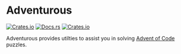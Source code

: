 # Adventurous

[![Crates.io](https://img.shields.io/crates/v/adventurous.svg)](https://crates.io/crates/adventurous)
[![Docs.rs](https://docs.rs/adventurous/badge.svg)](https://docs.rs/ggez)
[![Crates.io](https://img.shields.io/crates/l/adventurous.svg)](https://github.com/maxdeviant/adventurous/blob/master/LICENSE)

Adventurous provides utilties to assist you in solving [Advent of Code](https://adventofcode.com) puzzles.
